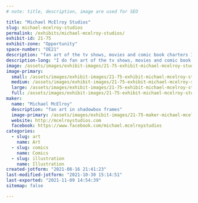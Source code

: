 ```yaml
---
# note: title, description, image are used for SEO

title: "Michael McElroy Studios"
slug: michael-mcelroy-studios
permalink: /exhibits/michael-mcelroy-studios/
exhibit-id: 21-75
exhibit-zone: "Opportunity"
space-number: "OE21"
description: "fan art of the tv shows, movies and comic book charters I enjoy and make into a shadowbox cel art. "
description-long: "I do fan art of the tv shows, movies and comic book charters I enjoy and make into a shadowbox cel art. "
image: /assets/images/exhibit-images/21-75-exhibit-michael-mcelroy-studios-238685726-10160292107056320-1310676102989804670-n-large.jpg
image-primary: 
  small: /assets/images/exhibit-images/21-75-exhibit-michael-mcelroy-studios-238685726-10160292107056320-1310676102989804670-n-small.jpg
  medium: /assets/images/exhibit-images/21-75-exhibit-michael-mcelroy-studios-238685726-10160292107056320-1310676102989804670-n-medium.jpg
  large: /assets/images/exhibit-images/21-75-exhibit-michael-mcelroy-studios-238685726-10160292107056320-1310676102989804670-n-large.jpg
  full: /assets/images/exhibit-images/21-75-exhibit-michael-mcelroy-studios-238685726-10160292107056320-1310676102989804670-n-full.jpg
maker: 
  name: "Michael McElroy"
  description: "fan art in shadowbox frames"
  image-primary: /assets/images/exhibit-images/21-75-maker-michael-mcelroy-studios-mcelroystudios-facebook-copy-medium.JPG
  website: http://mcelroystudios.com
  facebook: https://www.facebook.com/michael.mcelroystudios
categories: 
  - slug: art
    name: Art
  - slug: comics
    name: Comics
  - slug: illustration
    name: Illustration
created-jotform: "2021-08-16 21:41:23"
last-modified-jotform: "2021-10-30 15:14:51"
last-exported: "2021-11-09 14:54:39"
sitemap: false

---
```

